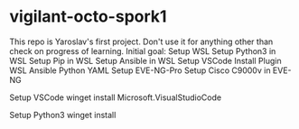 # vigilant-octo-spork1

This repo is Yaroslav's first project. Don't use it for anything other than check on progress of learning.
Initial goal:
    Setup WSL
        Setup Python3 in WSL
        Setup Pip in WSL
        Setup Ansible in WSL
    Setup VSCode
        Install Plugin
            WSL
            Ansible
            Python
            YAML
    Setup EVE-NG-Pro
        Setup Cisco C9000v in EVE-NG

Setup VSCode
winget install Microsoft.VisualStudioCode

Setup Python3
winget install




